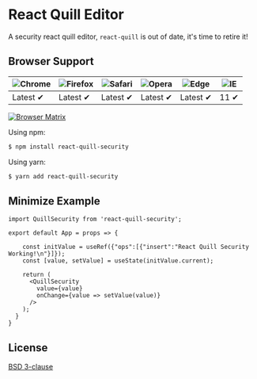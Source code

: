 # React Quill Editor

A security react quill editor, `react-quill` is out of date, it's time to retire it!

## Browser Support

![Chrome](https://raw.github.com/alrra/browser-logos/master/src/chrome/chrome_48x48.png) | ![Firefox](https://raw.github.com/alrra/browser-logos/master/src/firefox/firefox_48x48.png) | ![Safari](https://raw.github.com/alrra/browser-logos/master/src/safari/safari_48x48.png) | ![Opera](https://raw.github.com/alrra/browser-logos/master/src/opera/opera_48x48.png) | ![Edge](https://raw.github.com/alrra/browser-logos/master/src/edge/edge_48x48.png) | ![IE](https://raw.github.com/alrra/browser-logos/master/src/archive/internet-explorer_9-11/internet-explorer_9-11_48x48.png) |
--- | --- | --- | --- | --- | --- |
Latest ✔ | Latest ✔ | Latest ✔ | Latest ✔ | Latest ✔ | 11 ✔ |

[![Browser Matrix](https://saucelabs.com/open_sauce/build_matrix/axios.svg)](https://saucelabs.com/u/axios)

Using npm:

```bash
$ npm install react-quill-security
```

Using yarn:

```bash
$ yarn add react-quill-security
```
## Minimize Example

```node
import QuillSecurity from 'react-quill-security';

export default App = props => {

    const initValue = useRef({"ops":[{"insert":"React Quill Security Working!\n"}]});
    const [value, setValue] = useState(initValue.current);

    return (
      <QuillSecurity
        value={value}
        onChange={value => setValue(value)}
      />
    );
  }
}
```

## License

[BSD 3-clause](LICENSE)
